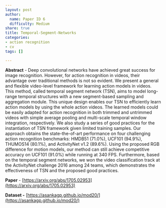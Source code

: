 ```yaml
---
layout: post
author:
  name: Paper ID 6
  difficulty: Medium
share: true
title: Temporal-Segment-Networks
categories:
- action recognition
- cv
tags: []

---
```

**Abstract** - Deep convolutional networks have achieved great success for image recognition. However, for action recognition in videos, their advantage over traditional methods is not so evident. We present a general and flexible video-level framework for learning action models in videos. This method, called temporal segment network (TSN), aims to model long-range temporal structures with a new segment-based sampling and aggregation module. This unique design enables our TSN to efficiently learn action models by using the whole action videos. The learned models could be easily adapted for action recognition in both trimmed and untrimmed videos with simple average pooling and multi-scale temporal window integration, respectively. We also study a series of good practices for the instantiation of TSN framework given limited training samples. Our approach obtains the state-the-of-art performance on four challenging action recognition benchmarks: HMDB51 (71.0%), UCF101 (94.9%), THUMOS14 (80.1%), and ActivityNet v1.2 (89.6%). Using the proposed RGB difference for motion models, our method can still achieve competitive accuracy on UCF101 (91.0%) while running at 340 FPS. Furthermore, based on the temporal segment networks, we won the video classification track at the ActivityNet challenge 2016 among 24 teams, which demonstrates the effectiveness of TSN and the proposed good practices.

**Paper** - [https://arxiv.org/abs/1705.02953](https://arxiv.org/abs/1705.02953)

**Dataset -** [https://asankagp.github.io/mod20/](https://asankagp.github.io/mod20/)
    